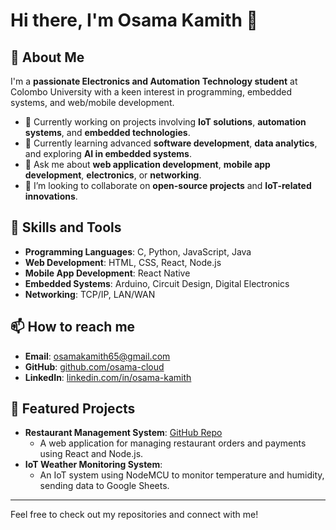 # Hi there, I'm Osama Kamith 👋

## 🚀 About Me
I'm a **passionate Electronics and Automation Technology student** at Colombo University with a keen interest in programming, embedded systems, and web/mobile development.

- 🔭 Currently working on projects involving **IoT solutions**, **automation systems**, and **embedded technologies**.
- 🌱 Currently learning advanced **software development**, **data analytics**, and exploring **AI in embedded systems**.
- 💬 Ask me about **web application development**, **mobile app development**, **electronics**, or **networking**.
- 👯 I’m looking to collaborate on **open-source projects** and **IoT-related innovations**.

## 🔧 Skills and Tools
- **Programming Languages**: C, Python, JavaScript, Java
- **Web Development**: HTML, CSS, React, Node.js
- **Mobile App Development**: React Native
- **Embedded Systems**: Arduino, Circuit Design, Digital Electronics
- **Networking**: TCP/IP, LAN/WAN

## 📫 How to reach me
- **Email**: osamakamith65@gmail.com
- **GitHub**: [github.com/osama-cloud](https://github.com/osama-cloud)
- **LinkedIn**: [linkedin.com/in/osama-kamith](https://linkedin.com)

## 🔗 Featured Projects
- **Restaurant Management System**: [GitHub Repo](https://osama-cloud.github.io/resturant/)
  - A web application for managing restaurant orders and payments using React and Node.js.
- **IoT Weather Monitoring System**: 
  - An IoT system using NodeMCU to monitor temperature and humidity, sending data to Google Sheets.

---

Feel free to check out my repositories and connect with me!
